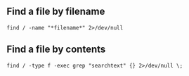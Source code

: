 ## Find a file by filename 
```
find / -name "*filename*" 2>/dev/null
```

## Find a file by contents
```
find / -type f -exec grep "searchtext" {} 2>/dev/null \;
```
